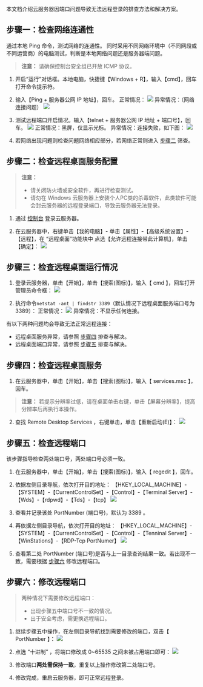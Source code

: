 
本文档介绍云服务器因端口问题导致无法远程登录的排查方法和解决方案。

## 步骤一：检查网络连通性

通过本地 Ping 命令，测试网络的连通性。
同时采用不同网络环境中（不同网段或不同运营商）的电脑测试，判断是本地网络问题还是服务器端问题。

> **注意：**
> 请确保控制台安全组已开放 ICMP 协议。

 1. 开启“运行”对话框。本地电脑，快捷键【Windows + R】，输入【cmd】，回车打开命令提示符。
 
 2. 输入【Ping + 服务器公网 IP 地址】，回车。
 正常情况：
![](//mc.qcloudimg.com/static/img/3ffbddbd89c6063a87610f863d0b8f58/image.png)
 异常情况：（网络连接问题）
![](//mc.qcloudimg.com/static/img/92ff2b32d4d82a46e361f9f21f1bd0ab/image.png)

 3. 测试远程端口开启情况。输入【telnet + 服务器公网 IP 地址 + 端口号】，回车。
![](//mc.qcloudimg.com/static/img/1ad403817d32aeedeb78ae2d53d2f55f/image.png)
 正常情况：黑屏，仅显示光标。
 异常情况：连接失败，如下图：
![](//mc.qcloudimg.com/static/img/dd0ba14c5d71129181e80e2efe71f889/image.png)

 4. 若网络出现问题则检查问题网络相应部分，若网络正常则进入 [步骤二](#F2) 筛查。


<span id = "F2"></span>
## 步骤二：检查远程桌面服务配置

>**注意：**
> - 请关闭防火墙或安全软件，再进行检查测试。
> - 请勿在 Windows 云服务器上安装个人PC类的杀毒软件，此类软件可能会封云服务器的远程登录端口，导致云服务器无法登录。

 1. 通过 [控制台](https://console.qcloud.com/cvm) 登录云服务器。

 2. 在云服务器中，右键单击【我的电脑】- 单击【属性】-【高级系统设置】-【远程】，在 “远程桌面”功能块中 点选【允许远程连接带此计算机】，单击【确定】：
![](//mc.qcloudimg.com/static/img/a71fd28a738adcb2c382277801365225/image.png)

## 步骤三：检查远程桌面运行情况

 1. 登录云服务器，单击【开始】，单击【搜索(图标)】，输入【 cmd 】，回车打开管理员命令框：
![](//mc.qcloudimg.com/static/img/a4d38adde06ab471abf845e906c9bb06/image.png)

 2. 执行命令``` netstat -ant | findstr 3389 ```（默认情况下远程桌面服务端口号为3389）：
正常情况：
![](//mc.qcloudimg.com/static/img/45484df01fb678058a23c2f2e122eee1/image.png)
异常情况：不显示任何连接。

有以下两种问题均会导致无法正常远程连接：
 -  远程桌面服务异常，请参照 [步骤四](#F4) 排查与解决。
 -  远程桌面端口异常，请参照 [步骤五](#F5) 排查与解决。

<span id = "F4"></span>
## 步骤四：检查远程桌面服务

 1. 在云服务器中，单击【开始】，单击【搜索(图标)】，输入【 services.msc 】，回车。
 > **注意：**
 > 若提示分辨率过低，请在桌面单击右键，单击【屏幕分辨率】，提高分辨率后再执行本操作。

 2. 查找 Remote Desktop Services ，右键单击，单击【重新启动(E)】：
![](//mc.qcloudimg.com/static/img/23672ec8d64a89b7c18b75406f5917cf/image.png)

<span id = "F5"></span>
## 步骤五：检查远程端口

该步骤指导检查两处端口号，两处端口号必须一致。

 1. 在云服务器中，单击【开始】，单击【搜索(图标)】，输入【 regedit 】，回车。

 2. 依据左侧目录导航，依次打开目的地址：
【HKEY_LOCAL_MACHINE】-【SYSTEM】-【CurrentControlSet】-【Control】-【Terminal Server】-【Wds】-【rdpwd】-【Tds】-【tcp】
![](//mc.qcloudimg.com/static/img/42f004d2dbf645309c71787aa54a1827/image.png)

 3. 查看并记录该处 PortNumber (端口号)，默认为 3389 。
 
 4. 再依据左侧目录导航，依次打开目的地址：
【HKEY_LOCAL_MACHINE】-【SYSTEM】-【CurrentControlSet】-【Control】-【Tenninal Server】-【WinStations】-【RDP-Tcp PortNumer】
![](//mc.qcloudimg.com/static/img/093fd885351c8a494f110020d4b556a8/image.png)

 5. 查看第二处 PortNumber (端口号)是否与上一目录查询结果一致。若出现不一致，需要根据 [步骤六](#F6) 修改远程端口。


<span id = "F6"></span>
## 步骤六：修改远程端口

>两种情况下需要修改远程端口：
>- 出现步骤五中端口号不一致的情况。
>- 出于安全考虑，需更换远程端口。


 1. 继续步骤五中操作，在左侧目录导航找到需要修改的端口，双击【 PortNumber 】：
![](//mc.qcloudimg.com/static/img/441fd60bbe057f0de4c1382ecfbe6d04/image.png)

 2. 点选 “十进制” ，将端口修改成 0~65535 之间未被占用端口即可：
![](//mc.qcloudimg.com/static/img/9902bc90e999f8d86f6733157258ba40/image.png)

 3. 修改端口**两处需保持一致**，重复以上操作修改第二处端口号。

 4. 修改完成，重启云服务器，即可正常远程登录。
 
